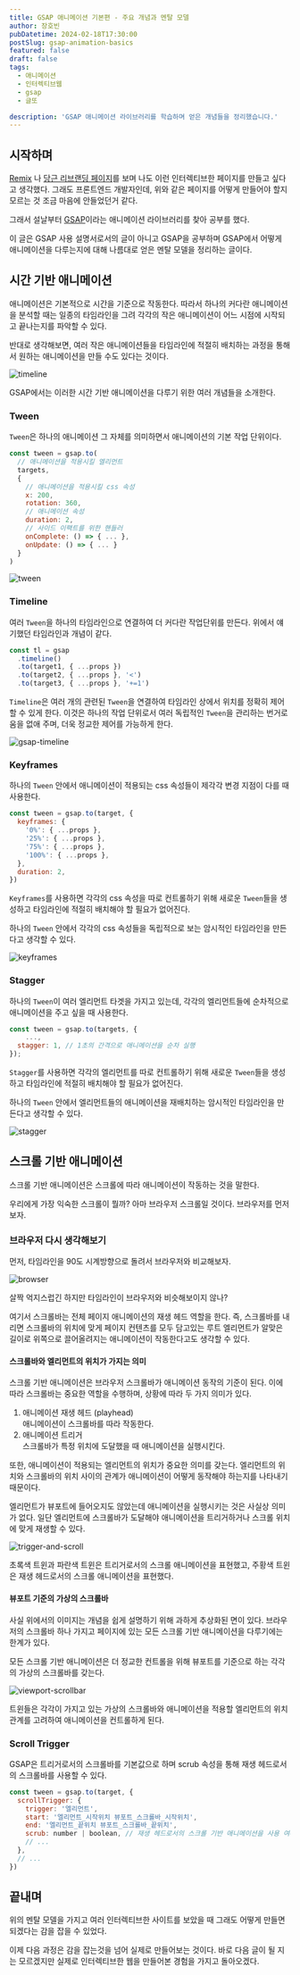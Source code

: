```yaml
---
title: GSAP 애니메이션 기본편 - 주요 개념과 멘탈 모델
author: 장호빈
pubDatetime: 2024-02-18T17:30:00
postSlug: gsap-animation-basics
featured: false
draft: false
tags:
  - 애니메이션
  - 인터렉티브웹
  - gsap
  - 글또

description: 'GSAP 애니메이션 라이브러리를 학습하며 얻은 개념들을 정리했습니다.'
---
```


## 시작하며

[Remix](https://remix.run/) 나 [당근 리브랜딩 페이지](https://brandnew.daangn.com/)를 보며 나도 이런 인터렉티브한 페이지를 만들고 싶다고 생각했다. 그래도 프론트엔드 개발자인데, 위와 같은 페이지를 어떻게 만들어야 할지 모르는 것 조금 마음에 안들었던거 같다.

그래서 설날부터 [GSAP](https://gsap.com/)이라는 애니메이션 라이브러리를 찾아 공부를 했다.

이 글은 GSAP 사용 설명서로서의 글이 아니고 GSAP을 공부하며 GSAP에서 어떻게 애니메이션을 다루는지에 대해 나름대로 얻은 멘탈 모델을 정리하는 글이다.

## 시간 기반 애니메이션

애니메이션은 기본적으로 시간을 기준으로 작동한다. 따라서 하나의 커다란 애니메이션을 분석할 때는 일종의 타임라인을 그려 각각의 작은 애니메이션이 어느 시점에 시작되고 끝나는지를 파악할 수 있다.

반대로 생각해보면, 여러 작은 애니메이션들을 타임라인에 적절히 배치하는 과정을 통해서 원하는 애니메이션을 만들 수도 있다는 것이다.

![timeline](./images/timeline.png)

GSAP에서는 이러한 시간 기반 애니메이션을 다루기 위한 여러 개념들을 소개한다.

### Tween

`Tween`은 하나의 애니메이션 그 자체를 의미하면서 애니메이션의 기본 작업 단위이다.

```js
const tween = gsap.to(
  // 애니메이션을 적용시킬 엘리먼트
  targets,
  {
    // 애니메이션을 적용시킬 css 속성
    x: 200,
    rotation: 360,
    // 애니메이션 속성
    duration: 2,
    // 사이드 이팩트를 위한 핸들러
    onComplete: () => { ... },
    onUpdate: () => { ... }
  }
)
```

![tween](./images/tween.png)

### Timeline

여러 `Tween`을 하나의 타임라인으로 연결하여 더 커다란 작업단위를 만든다. 위에서 얘기했던 타임라인과 개념이 같다.

```js
const tl = gsap
  .timeline()
  .to(target1, { ...props })
  .to(target2, { ...props }, '<')
  .to(target3, { ...props }, '+=1')
```

`Timeline`은 여러 개의 관련된 `Tween`을 연결하여 타임라인 상에서 위치를 정확히 제어할 수 있게 한다. 이것은 하나의 작업 단위로서 여러 독립적인 `Tween`을 관리하는 번거로움을 없애 주며, 더욱 정교한 제어를 가능하게 한다.

![gsap-timeline](./images/gsap-timeline.png)

### Keyframes

하나의 `Tween` 안에서 애니메이션이 적용되는 css 속성들이 제각각 변경 지점이 다를 때 사용한다.

```js
const tween = gsap.to(target, {
  keyframes: {
    '0%': { ...props },
    '25%': { ...props },
    '75%': { ...props },
    '100%': { ...props },
  },
  duration: 2,
})
```

`Keyframes`를 사용하면 각각의 css 속성을 따로 컨트롤하기 위해 새로운 `Tween`들을 생성하고 타임라인에 적절히 배치해야 할 필요가 없어진다.

하나의 `Tween` 안에서 각각의 css 속성들을 독립적으로 보는 암시적인 타임라인을 만든다고 생각할 수 있다.

![keyframes](./images/keyframes.png)

### Stagger

하나의 `Tween`이 여러 엘리먼트 타겟을 가지고 있는데, 각각의 엘리먼트들에 순차적으로 애니메이션을 주고 싶을 때 사용한다.

```js
const tween = gsap.to(targets, {
	...,
  stagger: 1, // 1초의 간격으로 애니메이션을 순차 실행
});
```

`Stagger`를 사용하면 각각의 엘리먼트를 따로 컨트롤하기 위해 새로운 `Tween`들을 생성하고 타임라인에 적절히 배치해야 할 필요가 없어진다.

하나의 `Tween` 안에서 엘리먼트들의 애니메이션을 재배치하는 암시적인 타임라인을 만든다고 생각할 수 있다.

![stagger](./images/stagger.png)

## 스크롤 기반 애니메이션

스크롤 기반 애니메이션은 스크롤에 따라 애니메이션이 작동하는 것을 말한다.

우리에게 가장 익숙한 스크롤이 뭘까? 아마 브라우저 스크롤일 것이다. 브라우저를 먼저 보자.

### 브라우저 다시 생각해보기

먼저, 타임라인을 90도 시계방향으로 돌려서 브라우저와 비교해보자.

![browser](./images/browser.png)

살짝 억지스럽긴 하지만 타임라인이 브라우저와 비슷해보이지 않나?

여기서 스크롤바는 전체 페이지 애니메이션의 재생 헤드 역할을 한다. 즉, 스크롤바를 내리면 스크롤바의 위치에 맞게 페이지 컨텐츠를 모두 담고있는 루트 엘리먼트가 알맞은 길이로 위쪽으로 끌어올려지는 애니메이션이 작동한다고도 생각할 수 있다.

#### 스크롤바와 엘리먼트의 위치가 가지는 의미

스크롤 기반 애니메이션은 브라우저 스크롤바가 애니메이션 동작의 기준이 된다. 이에 따라 스크롤바는 중요한 역할을 수행하며, 상황에 따라 두 가지 의미가 있다.

1. 애니메이션 재생 헤드 (playhead)  
   애니메이션이 스크롤바를 따라 작동한다.
2. 애니메이션 트리거  
   스크롤바가 특정 위치에 도달했을 때 애니메이션을 실행시킨다.

또한, 애니메이션이 적용되는 엘리먼트의 위치가 중요한 의미를 갖는다. 엘리먼트의 위치와 스크롤바의 위치 사이의 관계가 애니메이션이 어떻게 동작해야 하는지를 나타내기 때문이다.

엘리먼트가 뷰포트에 들어오지도 않았는데 애니메이션을 실행시키는 것은 사실상 의미가 없다. 일단 엘리먼트에 스크롤바가 도달해야 애니메이션을 트리거하거나 스크롤 위치에 맞게 재생할 수 있다.

![trigger-and-scroll](./images/trigger-and-scroll.png)

초록색 트윈과 파란색 트윈은 트리거로서의 스크롤 애니메이션을 표현했고, 주황색 트윈은 재생 헤드로서의 스크롤 애니메이션을 표현했다.

#### 뷰포트 기준의 가상의 스크롤바

사실 위에서의 이미지는 개념을 쉽게 설명하기 위해 과하게 추상화된 면이 있다. 브라우저의 스크롤바 하나 가지고 페이지에 있는 모든 스크롤 기반 애니메이션을 다루기에는 한계가 있다.

모든 스크롤 기반 애니메이션은 더 정교한 컨트롤을 위해 뷰포트를 기준으로 하는 각각의 가상의 스크롤바를 갖는다.

![viewport-scrollbar](./images/viewport-scrollbar.png)

트윈들은 각각이 가지고 있는 가상의 스크롤바와 애니메이션을 적용할 엘리먼트의 위치 관계를 고려하여 애니메이션을 컨트롤하게 된다.

### Scroll Trigger

GSAP은 트리거로서의 스크롤바를 기본값으로 하며 scrub 속성을 통해 재생 헤드로서의 스크롤바를 사용할 수 있다.

```js
const tween = gsap.to(target, {
  scrollTrigger: {
    trigger: '엘리먼트',
    start: '엘리먼트_시작위치 뷰포트_스크롤바_시작위치',
    end: '엘리먼트_끝위치 뷰포트_스크롤바_끝위치',
    scrub: number | boolean, // 재생 헤드로서의 스크롤 기반 애니메이션을 사용 여부
    // ...
  },
  // ...
})
```

## 끝내며

위의 멘탈 모델을 가지고 여러 인터렉티브한 사이트를 보았을 때 그래도 어떻게 만들면 되겠다는 감을 잡을 수 있었다.

이제 다음 과정은 감을 잡는것을 넘어 실제로 만들어보는 것이다. 바로 다음 글이 될 지는 모르겠지만 실제로 인터렉티브한 웹을 만들어본 경험을 가지고 돌아오겠다.
